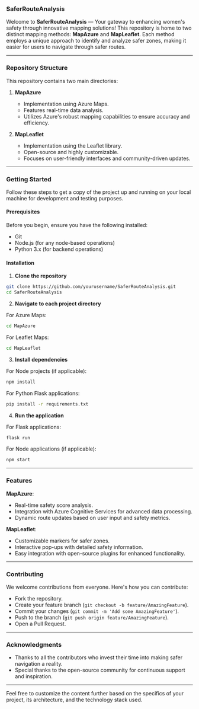 ### SaferRouteAnalysis

Welcome to **SaferRouteAnalysis** — Your gateway to enhancing women's safety through innovative mapping solutions! This repository is home to two distinct mapping methods: **MapAzure** and **MapLeaflet**. Each method employs a unique approach to identify and analyze safer zones, making it easier for users to navigate through safer routes.

---

### Repository Structure
This repository contains two main directories:

1. **MapAzure**
   - Implementation using Azure Maps.
   - Features real-time data analysis.
   - Utilizes Azure's robust mapping capabilities to ensure accuracy and efficiency.

2. **MapLeaflet**
   - Implementation using the Leaflet library.
   - Open-source and highly customizable.
   - Focuses on user-friendly interfaces and community-driven updates.

---

### Getting Started

Follow these steps to get a copy of the project up and running on your local machine for development and testing purposes.

#### Prerequisites

Before you begin, ensure you have the following installed:
- Git
- Node.js (for any node-based operations)
- Python 3.x (for backend operations)

#### Installation

1. **Clone the repository**

```bash
git clone https://github.com/yourusername/SaferRouteAnalysis.git
cd SaferRouteAnalysis
```

2. **Navigate to each project directory**

For Azure Maps:
```bash
cd MapAzure
```

For Leaflet Maps:
```bash
cd MapLeaflet
```

3. **Install dependencies**

For Node projects (if applicable):
```bash
npm install
```

For Python Flask applications:
```bash
pip install -r requirements.txt
```

4. **Run the application**

For Flask applications:
```bash
flask run
```

For Node applications (if applicable):
```bash
npm start
```

---

### Features

**MapAzure**:
- Real-time safety score analysis.
- Integration with Azure Cognitive Services for advanced data processing.
- Dynamic route updates based on user input and safety metrics.

**MapLeaflet**:
- Customizable markers for safer zones.
- Interactive pop-ups with detailed safety information.
- Easy integration with open-source plugins for enhanced functionality.

---

### Contributing

We welcome contributions from everyone. Here's how you can contribute:
- Fork the repository.
- Create your feature branch (`git checkout -b feature/AmazingFeature`).
- Commit your changes (`git commit -m 'Add some AmazingFeature'`).
- Push to the branch (`git push origin feature/AmazingFeature`).
- Open a Pull Request.

---


### Acknowledgments

- Thanks to all the contributors who invest their time into making safer navigation a reality.
- Special thanks to the open-source community for continuous support and inspiration.

---

Feel free to customize the content further based on the specifics of your project, its architecture, and the technology stack used.
